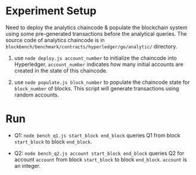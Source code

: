 # Experiment Setup

Need to deploy the analytics chaincode & populate the blockchain system using some pre-generated transactions before the analytical queries.
The source code of analytics chaincode is in `blockbench/benchmark/contracts/hyperledger/go/analytic/` directory.

1. use `node deploy.js account_number` to initialize the chaincode into Hyperledger. `account_number` indicates how many initial accounts
are created in the state of this chaincode.

2. use `node populate.js block_number` to populate the chaincode state for `block_number` of blocks. This script will generate transactions
using random accounts.

# Run

* Q1: `node bench_q1.js start_block end_block` queries Q1 from block `start_block` to block `end_block`.

* Q2: `node bench_q2.js account start_block end_block` queries Q2 for account `account` from block `start_block` to block `end_block`. `account` is an integer.
